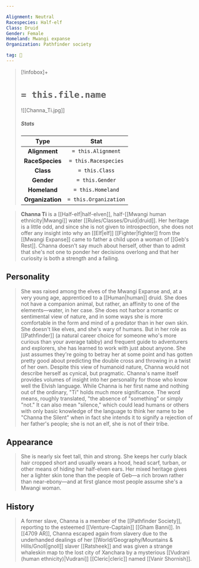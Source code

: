 ```yaml
---

Alignment: Neutral
Racespecies: Half-elf
Class: Druid
Gender: Female
Homeland: Mwangi expanse
Organization: Pathfinder society

tag: 👤️
---
```


> [!infobox]+
> #  `= this.file.name`
> ![[Channa_Ti.jpg]]
> ##### Stats
> Type | Stat |
> :---: |:---:|
> **Alignment** | `= this.Alignment` |
> **RaceSpecies** | `= this.Racespecies` |
> **Class** | `= this.Class` |
> **Gender** | `= this.Gender` |
> **Homeland** | `= this.Homeland` |
> **Organization** | `= this.Organization` |



> **Channa Ti** is a [[Half-elf|half-elven]], half-[[Mwangi human ethnicity|Mwangi]] water [[Rules/Classes/Druid|druid]]. Her heritage is a little odd, and since she is not given to introspection, she does not offer any insight into why an [[Elf|elf]] [[Fighter|fighter]] from the [[Mwangi Expanse]] came to father a child upon a woman of [[Geb's Rest]]. Channa doesn't say much about herself, other than to admit that she's not one to ponder her decisions overlong and that her curiosity is both a strength and a failing.



## Personality

> She was raised among the elves of the Mwangi Expanse and, at a very young age, apprenticed to a [[Human|human]] druid. She does not have a companion animal, but rather, an affinity to one of the elements—water, in her case. She does not harbor a romantic or sentimental view of nature, and in some ways she is more comfortable in the form and mind of a predator than in her own skin. She doesn't like elves, and she's wary of humans. But in her role as [[Pathfinder]] (a natural career choice for someone who's more curious than your average tabby) and frequent guide to adventurers and explorers, she has learned to work with just about anyone. She just assumes they're going to betray her at some point and has gotten pretty good about predicting the double cross and throwing in a twist of her own. Despite this view of humanoid nature, Channa would not describe herself as cynical, but pragmatic.
> Channa's name itself provides volumes of insight into her personality for those who know well the Elvish language. While Channa is her first name and nothing out of the ordinary, "Ti" holds much more significance. The word means, roughly translated, "the absence of "something" or simply "not."  It can also mean "silence," which could lead humans or others with only basic knowledge of the language to think her name to be "Channa the Silent" when in fact she intends it to signify a rejection of her father's people; she is not an elf, she is not of their tribe.


## Appearance

> She is nearly six feet tall, thin and strong. She keeps her curly black hair cropped short and usually wears a hood, head scarf, turban, or other means of hiding her half-elven ears. Her mixed heritage gives her a lighter skin tone than the people of Geb—a rich brown rather than near-ebony—and at first glance most people assume she's a Mwangi woman.


## History

> A former slave, Channa is a member of the [[Pathfinder Society]], reporting to the esteemed [[Venture-Captain]] [[Gham Banni]]. In [[4709 AR]], Channa escaped again from slavery due to the underhanded dealings of her [[World/Geography/Mountains & Hills/Gnoll|gnoll]] slaver [[Ratsheek]] and was given a strange whaleskin map to the lost city of Xanchara by a mysterious [[Vudrani (human ethnicity)|Vudrani]] [[Cleric|cleric]] named [[Vanir Shornish]].







